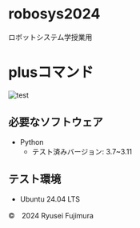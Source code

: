 # robosys2024
ロボットシステム学授業用
# plusコマンド
![test](http://github.com/mooto2525/robosys2024/actions/workflows/test.yml/badge.svg)


## 必要なソフトウェア
- Python
  - テスト済みバージョン: 3.7~3.11


## テスト環境
- Ubuntu 24.04 LTS

©　2024 Ryusei Fujimura
